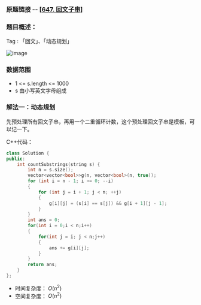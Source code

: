 ### 原题链接 -- [[647. 回文子串](https://leetcode.cn/problems/palindromic-substrings/)]

### 题目概述：
Tag : 「回文」、「动态规划」

![image](https://user-images.githubusercontent.com/99656524/236971578-4e98ebdf-794a-403c-9323-f1434487392c.png)

### 数据范围
* 1 <= s.length <= 1000
* s 由小写英文字母组成

### 解法一：动态规划
先预处理所有回文子串，再用一个二重循环计数，这个预处理回文子串是模板，可以记一下。

C++代码：
```cpp
class Solution {
public:
    int countSubstrings(string s) {
        int n = s.size();
        vector<vector<bool>>g(n, vector<bool>(n, true));
        for (int i = n - 1; i >= 0; --i)
        {
            for (int j = i + 1; j < n; ++j)
            {
                g[i][j] = (s[i] == s[j]) && g[i + 1][j - 1];
            }
        }
        int ans = 0;
        for(int i = 0;i < n;i++)
        {
            for(int j = i; j < n;j++)
            {
                ans += g[i][j];
            }
        }
        return ans;
    }
};
```
* 时间复杂度： $O(n^2)$ 
* 空间复杂度： $O(n^2)$
